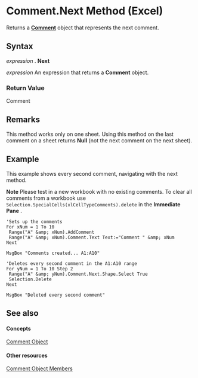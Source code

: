 
# Comment.Next Method (Excel)

Returns a  **[Comment](3627e9be-2a28-9dc5-c822-ad42857134e3.md)** object that represents the next comment.


## Syntax

 _expression_ . **Next**

 _expression_ An expression that returns a **Comment** object.


### Return Value

Comment


## Remarks

This method works only on one sheet. Using this method on the last comment on a sheet returns  **Null** (not the next comment on the next sheet).


## Example

This example shows every second comment, navigating with the next method.


 **Note**  Please test in a new workbook with no existing comments. To clear all comments from a workbook use  `Selection.SpecialCells(xlCellTypeComments).delete` in the **Immediate Pane** .


```
'Sets up the comments 
For xNum = 1 To 10 
 Range("A" &amp; xNum).AddComment 
 Range("A" &amp; xNum).Comment.Text Text:="Comment " &amp; xNum 
Next 
 
MsgBox "Comments created... A1:A10" 
 
'Deletes every second comment in the A1:A10 range 
For yNum = 1 To 10 Step 2 
 Range("A" &amp; yNum).Comment.Next.Shape.Select True 
 Selection.Delete 
Next 
 
MsgBox "Deleted every second comment"
```


## See also


#### Concepts


[Comment Object](3627e9be-2a28-9dc5-c822-ad42857134e3.md)
#### Other resources


[Comment Object Members](b2ed3262-4479-83e9-28a1-8d61870db1f1.md)
